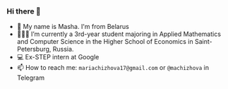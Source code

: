 ### Hi there 👋

* 👋 My name is Masha. I'm from Belarus 
* 👨🏻‍💻 I’m  currently a 3rd-year student majoring in Applied Mathematics and Computer Science in the Higher School of Economics in Saint-Petersburg, Russia.
* :computer: Ex-STEP intern at Google
* 📫 How to reach me: `mariachizhova17@gmail.com` or `@machizhova` in Telegram
<!--
**MariaChizhova/MariaChizhova** is a ✨ _special_ ✨ repository because its `README.md` (this file) appears on your GitHub profile.

Here are some ideas to get you started:

- 🔭 I’m currently working on ...
- 🌱 I’m currently learning ...
- 👯 I’m looking to collaborate on ...
- 🤔 I’m looking for help with ...
- 💬 Ask me about ...
- 📫 How to reach me: ...
- 😄 Pronouns: ...
- ⚡ Fun fact: ...
-->
